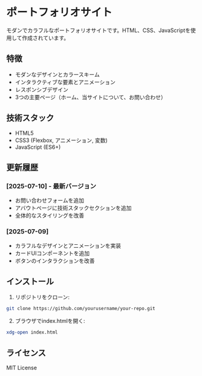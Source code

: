 # ポートフォリオサイト

モダンでカラフルなポートフォリオサイトです。HTML、CSS、JavaScriptを使用して作成されています。

## 特徴

- モダンなデザインとカラースキーム
- インタラクティブな要素とアニメーション
- レスポンシブデザイン
- 3つの主要ページ（ホーム、当サイトについて、お問い合わせ）

## 技術スタック

- HTML5
- CSS3 (Flexbox, アニメーション, 変数)
- JavaScript (ES6+)

## 更新履歴

### [2025-07-10] - 最新バージョン
- お問い合わせフォームを追加
- アバウトページに技術スタックセクションを追加
- 全体的なスタイリングを改善

### [2025-07-09] 
- カラフルなデザインとアニメーションを実装
- カードUIコンポーネントを追加
- ボタンのインタラクションを改善

## インストール

1. リポジトリをクローン:
```bash
git clone https://github.com/yourusername/your-repo.git
```

2. ブラウザでindex.htmlを開く:
```bash
xdg-open index.html
```

## ライセンス

MIT License
